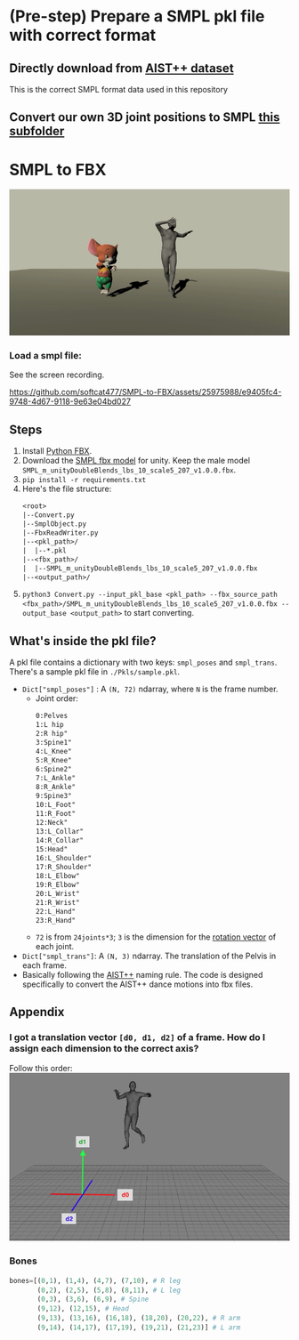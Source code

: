 # (Pre-step) Prepare a SMPL pkl file with correct format
## Directly download from [AIST++ dataset](https://google.github.io/aistplusplus_dataset/download.html)
This is the correct SMPL format data used in this repository

## Convert our own 3D joint positions to SMPL [this subfolder](./pose_to_smpl/)
















# SMPL to FBX

![](Imgs/teaser.gif)

<!-- > 🤖 Update 2023: Support blender addons.

I can convert motions in SMPL format into FBX files.

## Blender addons
Blender addon allows you to load SMPL into Blender without setting up FBX SDK and get the best of Blender's power.

Blender files and part of codes are based on https://smpl.is.tue.mpg.de/.

### Install blender addon:
(download zip file from Releases) -> `Edit` -> `Preferences` -> `Add-ons` -> `Install` -> (select the zip file) -> search smpl -> check the inventory of `SMPL: Load SMPL from pickle`

https://github.com/softcat477/SMPL-to-FBX/assets/25975988/f212d1ed-d7b7-4481-be14-5866f4172075 -->

### Load a smpl file:
See the screen recording.

https://github.com/softcat477/SMPL-to-FBX/assets/25975988/e9405fc4-9748-4d67-9118-9e63e04bd027

## Steps
1. Install [Python FBX](https://download.autodesk.com/us/fbx/20112/fbx_sdk_help/index.html?url=WS1a9193826455f5ff453265c9125faa23bbb5fe8.htm,topicNumber=d0e8312).
1. Download the [SMPL fbx model](https://smpl.is.tue.mpg.de) for unity. Keep the male model `SMPL_m_unityDoubleBlends_lbs_10_scale5_207_v1.0.0.fbx`.
2. `pip install -r requirements.txt`
3. Here's the file structure:
    ```
    <root>
    |--Convert.py
    |--SmplObject.py
    |--FbxReadWriter.py
    |--<pkl_path>/
    |  |--*.pkl
    |--<fbx_path>/
    |  |--SMPL_m_unityDoubleBlends_lbs_10_scale5_207_v1.0.0.fbx
    |--<output_path>/
    ```
4. `python3 Convert.py --input_pkl_base <pkl_path> --fbx_source_path <fbx_path>/SMPL_m_unityDoubleBlends_lbs_10_scale5_207_v1.0.0.fbx --output_base <output_path>` to start converting.
## What's inside the pkl file?
A pkl file contains a dictionary with two keys: `smpl_poses` and `smpl_trans`. There's a sample pkl file in `./Pkls/sample.pkl`.
* `Dict["smpl_poses"]` : A `(N, 72)` ndarray, where `N` is the frame number.
    * Joint order: 
        ```
        0:Pelves
        1:L hip
        2:R hip"
        3:Spine1"
        4:L_Knee"
        5:R_Knee"
        6:Spine2"
        7:L_Ankle"
        8:R_Ankle"
        9:Spine3"
        10:L_Foot"
        11:R_Foot"
        12:Neck"
        13:L_Collar"
        14:R_Collar"
        15:Head"
        16:L_Shoulder"
        17:R_Shoulder"
        18:L_Elbow"
        19:R_Elbow"
        20:L_Wrist"
        21:R_Wrist"
        22:L_Hand"
        23:R_Hand"
        ```
    * `72` is from `24joints*3`; `3` is the dimension for the [rotation vector](https://en.wikipedia.org/wiki/Axis%E2%80%93angle_representation) of each joint.
* `Dict["smpl_trans"]`: A `(N, 3)` ndarray. The translation of the Pelvis in each frame.
* Basically following the [AIST++](https://google.github.io/aistplusplus_dataset/factsfigures.html) naming rule. The code is designed specifically to convert the AIST++ dance motions into fbx files.
## Appendix
### I got a translation vector `[d0, d1, d2]` of a frame. How do I assign each dimension to the correct axis?
Follow this order:![](Imgs/global_axis.jpg)

### Bones
```python
bones=[(0,1), (1,4), (4,7), (7,10), # R leg
       (0,2), (2,5), (5,8), (8,11), # L leg
       (0,3), (3,6), (6,9), # Spine
       (9,12), (12,15), # Head
       (9,13), (13,16), (16,18), (18,20), (20,22), # R arm
       (9,14), (14,17), (17,19), (19,21), (21,23)] # L arm
```
